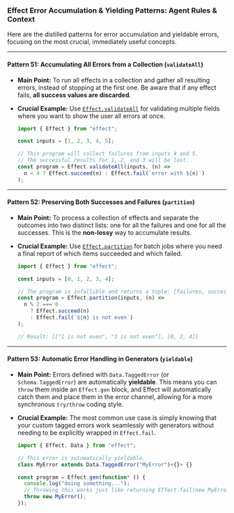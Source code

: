 ### Effect Error Accumulation & Yielding Patterns: Agent Rules & Context

Here are the distilled patterns for error accumulation and yieldable errors, focusing on the most crucial, immediately useful concepts.

-----

#### **Pattern 51: Accumulating All Errors from a Collection (`validateAll`)**

  * **Main Point:** To run all effects in a collection and gather all resulting errors, instead of stopping at the first one. Be aware that if any effect fails, **all success values are discarded**.

  * **Crucial Example:** Use [`Effect.validateAll`](https://www.google.com/search?q=%5Bhttps://effect.website/docs/error-management/error-accumulation/%23validateall%5D\(https://effect.website/docs/error-management/error-accumulation/%23validateall\)) for validating multiple fields where you want to show the user all errors at once.

    ```typescript
    import { Effect } from "effect";

    const inputs = [1, 2, 3, 4, 5];

    // This program will collect failures from inputs 4 and 5.
    // The successful results for 1, 2, and 3 will be lost.
    const program = Effect.validateAll(inputs, (n) =>
      n < 4 ? Effect.succeed(n) : Effect.fail(`error with ${n}`)
    );
    ```

-----

#### **Pattern 52: Preserving Both Successes and Failures (`partition`)**

  * **Main Point:** To process a collection of effects and separate the outcomes into two distinct lists: one for all the failures and one for all the successes. This is the **non-lossy** way to accumulate results.

  * **Crucial Example:** Use [`Effect.partition`](https://www.google.com/search?q=%5Bhttps://effect.website/docs/error-management/error-accumulation/%23partition%5D\(https://effect.website/docs/error-management/error-accumulation/%23partition\)) for batch jobs where you need a final report of which items succeeded and which failed.

    ```typescript
    import { Effect } from "effect";

    const inputs = [0, 1, 2, 3, 4];

    // The program is infallible and returns a tuple: [failures, successes]
    const program = Effect.partition(inputs, (n) =>
      n % 2 === 0
        ? Effect.succeed(n)
        : Effect.fail(`${n} is not even`)
    );

    // Result: [["1 is not even", "3 is not even"], [0, 2, 4]]
    ```

-----

#### **Pattern 53: Automatic Error Handling in Generators (`yieldable`)**

  * **Main Point:** Errors defined with `Data.TaggedError` (or `Schema.TaggedError`) are automatically **yieldable**. This means you can `throw` them inside an `Effect.gen` block, and Effect will automatically catch them and place them in the error channel, allowing for a more synchronous `try/throw` coding style.

  * **Crucial Example:** The most common use case is simply knowing that your custom tagged errors work seamlessly with generators without needing to be explicitly wrapped in `Effect.fail`.

    ```typescript
    import { Effect, Data } from "effect";

    // This error is automatically yieldable.
    class MyError extends Data.TaggedError("MyError")<{}> {}

    const program = Effect.gen(function* () {
      console.log("doing something...");
      // Throwing this works just like returning Effect.fail(new MyError())
      throw new MyError();
    });
    ```